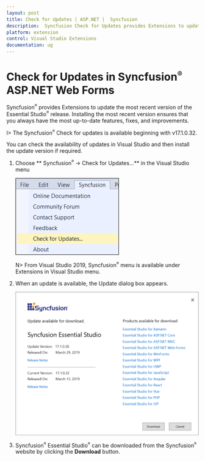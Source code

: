 ```yaml
---
layout: post
title: Check for Updates | ASP.NET |  Syncfusion
description:  Syncfusion Check for Updates provides Extensions to update most recent version of the Essential Studio  release.
platform: extension
control: Visual Studio Extensions
documentation: ug
---
```


# Check for Updates in  Syncfusion<sup style="font-size:70%">&reg;</sup>   ASP.NET Web Forms

 Syncfusion<sup style="font-size:70%">&reg;</sup>   provides Extensions to update the most recent version of the Essential Studio<sup style="font-size:70%">&reg;</sup>  release. Installing the most recent version ensures that you always have the most up-to-date features, fixes, and improvements.

I> The  Syncfusion<sup style="font-size:70%">&reg;</sup>   Check for updates is available beginning with v17.1.0.32.

You can check the availability of updates in Visual Studio and then install the update version if required.

1. Choose ** Syncfusion<sup style="font-size:70%">&reg;</sup>   -> Check for Updates…** in the Visual Studio menu

   ![ Syncfusion<sup style="font-size:70%">&reg;</sup>   check for updates menu](Check-for-Updates_images/Check-for-Updates_images-img1.png)

   N> From Visual Studio 2019,  Syncfusion<sup style="font-size:70%">&reg;</sup>   menu is available under Extensions in Visual Studio menu.
   
2. When an update is available, the Update dialog box appears.

   ![ Syncfusion<sup style="font-size:70%">&reg;</sup>   check for updates wizard](Check-for-Updates_images/Check-for-Updates_images-img2.png)

3.  Syncfusion<sup style="font-size:70%">&reg;</sup>   Essential Studio<sup style="font-size:70%">&reg;</sup>  can be downloaded from the  Syncfusion<sup style="font-size:70%">&reg;</sup>   website by clicking the **Download** button.

